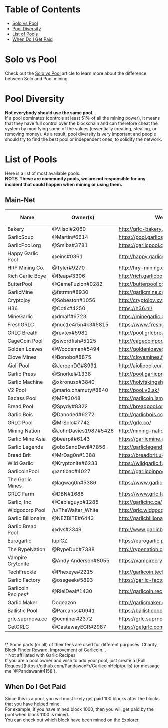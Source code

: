 # Table of Contents
- [Solo vs Pool](#solo-vs-pool)
- [Pool Diversity](#pool-diversity)
- [List of Pools](#list-of-pools)
- [When Do I Get Paid](#when-do-i-get-paid)

# Solo vs Pool
Check out the [Solo vs Pool](how-to-mine.html#solo-vs-pool) article to learn more about the difference between Solo and Pool mining.

# Pool Diversity
**Not everybody should use the same pool**.  
If a pool dominates (controls at least 51% of all the mining power), it means that they have full control over the blockchain and can therefore cheat the system by modifying some of the values (essentially creating, stealing, or removing money). As a result, pool diversity is very important and people should try to find the best pool or independent ones, to solidify the network.

# List of Pools
Here is a list of most available pools.  
**NOTE: These are community pools, we are not responsible for any incident that could happen when mining or using them.**

## Main-Net
| Name               | Owner(s)             | Website                                 | Pool Fee | Address                                           |
|--------------------|----------------------|-----------------------------------------|----------|---------------------------------------------------|
| Bakery             | @Vilsol#2060         | http://grlc-bakery.fun/                 | 1%       | stratum+tcp://pool.grlc-bakery.fun:3333           |
| GarlicSoup         | @Martin#6614         | https://pool.garlicsoup.xyz             | 1%**\*** | stratum+tcp://us.pool.garlicsoup.xyz:3333         |
| GarlicPool.org     | @Smiba#3781          | https://garlicpool.org                  | 1%       | stratum+tcp://stratum.garlicpool.org:3333         |
| Happy Garlic Pool  | @eins#0361           | http://happy.garlicoin.fun              | 0.5%     | stratum+tcp://happy.garlicoin.fun:3210            |
| HRY Mining Co.     | @Tyler#9270          | http://hry-mining.co/                   | 0.5%     | stratum+tcp://hry-mining.co:3032                  |
| Rich Garlic Boye   | @Reap#3306           | http://rich.garlicboye.com/             | 1%       | stratum+tcp://rich.garlicboye.com:3333            |
| ButterPool         | @GameFuzion#0282     | http://butterpool.com/                  | 0.75%    | stratum+tcp://butterpool.com:3032                 |
| GarlicMine         | @fstrmn#8930         | http://garlicmine.com                   | 0.42%    | stratum+tcp://garlicmine.com:3333                 |
| Cryptojoy          | @Sobeston#1056       | http://cryptojoy.xyz                    | 0.5%     | stratum+tcp://pool.cryptojoy.xyz:3333             |
| H36                | @Cotix#4250          | https://h36.nl/                         | 0%       | stratum+tcp://h36.nl:3333                         |
| MineGarlic         | @dmalf#6723          | https://minegarlic.com/                 | 1%       | stratum+tcp://pool.minegarlic.com:3032            |
| FreshGRLC          | @nuc1e4r5n4k3#5815   | https://www.freshgarlicblocks.net/      | 0%       | stratum+tcp://freshgarlicblocks.net:3032          |
| GRLC Breath        | @revtex#5981         | http://pool.grlcbreath.com/             | 0.5%     | stratum+tcp://pool.grlcbreath.com:3032            |
| CageCoin Pool      | @swordfish#5125      | http://cagecoinpool.com                 | 1%       | stratum+tcp://cagecoinpool.com:3334               |
| Golden Loaves      | @Woodsman#5494       | http://goldenloaves.xyz/                | 0.5%     | stratum+tcp://goldenloaves.xyz:3333               |
| Clove Mines        | @Bonobo#8875         | http://clovemines.fun/                  | 0.05%    | stratum+tcp://clovemines.fun:3333                 |
| Aioli Pool         | @JeroenDG#8991       | http://aiolipool.eu/                    | 0.5%     | stratum+tcp://mine.aiolipool.eu:3333              |
| Garlic Press       | @Snorkel#1338        | http://pool.garlicpress.eu/             | 0%       | stratum+tcp://pool.garlicpress.eu:3333            |
| Garlic Machine     | @xkronusx#3840       | http://holyfskingshtareyouserious.com/  | 0.5%     | stratum+tcp://garlicmachine.redirectme.net:3032   |
| V2 Pool            | @mario.chamuty#8840  | http://pool.v2.sk/                      | 0.5%     | stratum+tcp://pool.v2.sk:3433                     |
| Badass Pool        | @MF#3048             | http://garlicoin.iambadass.com/         | 0.69%    | stratum+tcp://garlicoin.iambadass.com:3333        |
| Bread Pool         | @Spydy#8322          | http://breadpool.org/                   | 0%       | stratum+tcp://breadpool.org:3333                  |
| Garlic Bois        | @Danoded#6272        | http://garlicbois.com/                  | 0.25%    | stratum+tcp://garlicbois.com:3333                 |
| GRLC Pool          | @MrSolo#7742         | http://grlc.co/                         | 0%       | stratum+tcp://grlc.co:3032                        |
| Mining Nation      | @JohnDavies1987#5426 | http://mining-nation.ml/                | 0.5%     | stratum+tcp://mining-nation.ml:4008               |
| Garlic Mine Asia   | @bearpit#6143        | https://garlicmine.asia/                | 0.5%     | stratum+tcp://pool.garlicmine.asia:3333           |
| Garlic Legends     | @obxSandDevil#7856   | http://garliclegends.xyz/               | 0.20%    | stratum+tcp://garliclegends.ml:3333               |
| Bread Brit         | @MrDag0n#1388        | https://breadbrit.uk/                   | 0.33%    | stratum+tcp://pool.breadbrit.uk:3333              |
| Wild Garlic        | @Kryptonite#6233     | https://wildgarlic.fun/                 | 0%       | stratum+tcp://eu.wildgarlic.fun:3333              |
| GarlicoinPool      | @antibac#4027        | https://garlicoinpool.com/              | 0.5%     | stratum+tcp://garlicoinpool.com:3333              |
| The Garlic Mines   | @lagwag0n#5386       | https://www.garlicmines.com/            | 1%       | stratum+tcp://garlicmines.com:3333                |
| GRLC Farm          | @DBN#1688            | https://www.grlc.farm                   | 0.5%     | stratum+tcp://grlc.farm:3333                      |
| Garlic, Inc        | @Cableguyp#1285      | http://garlicinc.ca/                    | 0.75%    | stratum+tcp:/garlicinc.ca:3333                    |
| Widgocorp Pool     | /u/TheWalter_White   | http://grlc.widgocorp.com               | 0%       | stratum+tcp://stratum.grlc.widgocorp.com:3333     |
| Garlic Billionaire | @NEZBITE#6443        | http://garlicbillionaire.com/           | 3%**\*** | stratum+tcp://garlicbillionaire.com:3032          |
| Garlic Bread Pool  | @dvs#3349            | http://www.garlicbread.xyz/             | 1%**\*** | stratum+tcp://stratum.garlicbread.xyz:3032        |
| Eurogarlic         | luplCZ               | https://eurogarlic.pw/                  | 0.8%     | stratum+tcp://mine.eurogarlic.pw:3333             |
| The RypeNation     | @RypeDub#7388        | http://rypenation.club/                 | 1%       | stratum+tcp://pool.rypenation.club:3333           |
| Vampire Crytonite  | @Andy Anderson#8055  | https://vampirecryptonite.allgamer.net/ | 0.25%    | stratum+tcp://vampirecryptonite.allgamer.net:3333 |
| TechFreckle        | @Phexeye#2215        | http://garlicoin.techfreckle.com/       | 1%       | stratum+tcp://garlicoin.techfreckle.com:3333      |
| Garlic Factory     | @ossgeek#5893        | https://garlic-factory.fun/             | 0.42%    | stratum+tcp://pool.garlic-factory.fun:3333        |
| Garlicoin Recipes† | @RielDeal#1430       | http://garlicoin.recipes/               | 1%       | stratum+tcp://garlicoin.recipes:3032              |
| Garlic Maker       | Dogeazon             | http://garlicmaker.com/                 | 1%       | stratum+tcp://159.89.153.59:3256                  |
| Ballistic Pool     | @Parcanss#0941       | https://ballisticpool.net/              | 0.4%     | stratum+tcp://ballisticpool.net:3333              |
| grlc.suprnova.cc   | @ocminer#2372        | https://grlc.suprnova.cc/               | 1%       | stratum+tcp://grlc.suprnova.cc:8600               |
| GetGRLC            | @CastawayEGR#2987    | https://getgrlc.com/                    | 0.1%     | stratum+tcp://us.getgrlc.com:3005                 |  

<br>
\* Some parts (or all) of their fees are used for different purposes: Charity, Block Finder Reward, Improvement of Garlicoin...
<br>
† Not affiliated with Garlic Recipes
<br>
If you are a pool owner and wish to add your pool, just create a [Pull Request](https://github.com/PandawanFr/GarlicoinHelp/pulls) (or message me `@Pandawan#4158`).

## When Do I Get Paid
Since this is a pool, you will most likely get paid 100 blocks after the blocks that you have helped mine.  
For example, if you have mined block 1000, then you will get paid by the pool when block 1100 is mined.  
You can check out which block have been mined on the [Explorer](http://explorer.garlicoin.io/).
